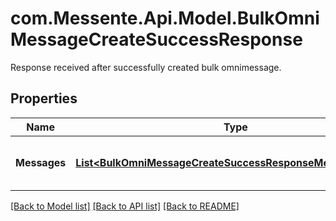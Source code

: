 # com.Messente.Api.Model.BulkOmniMessageCreateSuccessResponse
Response received after successfully created bulk omnimessage.

## Properties

Name | Type | Description | Notes
------------ | ------------- | ------------- | -------------
**Messages** | [**List&lt;BulkOmniMessageCreateSuccessResponseMessagesInner&gt;**](BulkOmniMessageCreateSuccessResponseMessagesInner.md) | List of responses for each Omnimessage. | 

[[Back to Model list]](../README.md#documentation-for-models) [[Back to API list]](../README.md#documentation-for-api-endpoints) [[Back to README]](../README.md)

